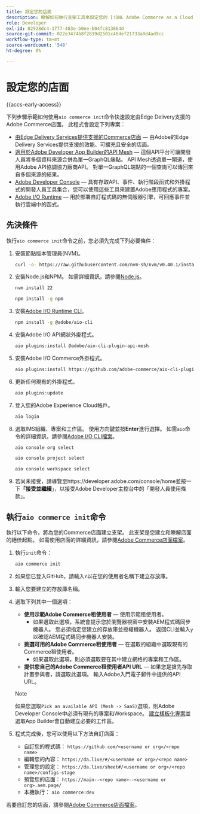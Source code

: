 ```yaml
---
title: 設定您的店面
description: 瞭解如何執行支架工具來設定您的 [!DNL Adobe Commerce as a Cloud Service] 店面。
role: Developer
exl-id: 02928dc4-1777-483e-b0ee-b04fc813864d
source-git-commit: 022e3474b8f2839d2501c46def21733a8d4ad9cc
workflow-type: tm+mt
source-wordcount: '548'
ht-degree: 0%

---
```


# 設定您的店面

{{accs-early-access}}

下列步驟示範如何使用`aio commerce init`命令快速設定由Edge Delivery支援的Adobe Commerce店面。 此程式會設定下列專案：

* [由Edge Delivery Services提供支援的Commerce店面](https://experienceleague.adobe.com/developer/commerce/storefront/get-started/) — 由Adobe的Edge Delivery Services提供支援的效能、可擴充且安全的店面。
* [適用於Adobe Developer App Builder的API Mesh](https://developer.adobe.com/graphql-mesh-gateway/mesh/) — 這個API平台可讓開發人員將多個資料來源合併為單一GraphQL端點。 API Mesh透過單一閘道，使用Adobe API協調協力廠商API。 對單一GraphQL端點的一個查詢可以傳回來自多個來源的結果。
* [Adobe Developer Console](https://developer.adobe.com/developer-console/docs/guides/) — 具有存取API、事件、執行階段函式和外掛程式的開發人員工具集合，您可以使用這些工具來建置Adobe應用程式的專案。
* [Adobe I/O Runtime](https://developer.adobe.com/runtime/docs/) — 用於部署自訂程式碼的無伺服器引擎，可回應事件並執行雲端中的函式。

## 先決條件

執行`aio commerce init`命令之前，您必須先完成下列必要條件：

1. 安裝節點版本管理員(NVM)。

   ```bash
   curl -o- https://raw.githubusercontent.com/nvm-sh/nvm/v0.40.1/install.sh | bash
   ```

1. 安裝Node.js和NPM。 如需詳細資訊，請參閱[Node.js](https://nodejs.org/en/)。

   ```bash
   nvm install 22
   ```

   ```bash
   npm install -g npm
   ```

1. 安裝[Adobe I/O Runtime CLI](https://developer.adobe.com/runtime/docs/guides/tools/cli_install/)。

   ```bash
   npm install -g @adobe/aio-cli
   ```

1. 安裝Adobe I/O API網狀外掛程式。

   ```bash
   aio plugins:install @adobe/aio-cli-plugin-api-mesh
   ```

1. 安裝Adobe I/O Commerce外掛程式。

   ```bash
   aio plugins:install https://github.com/adobe-commerce/aio-cli-plugin-commerce
   ```

1. 更新任何現有的外掛程式。

   ```bash
   aio plugins:update
   ```

1. 登入您的Adobe Experience Cloud帳戶。

   ```bash
   aio login
   ```

1. 選取IMS組織、專案和工作區。 使用方向鍵並按&#x200B;**Enter**&#x200B;進行選擇。 如需`aio`命令的詳細資訊，請參閱[Adobe I/O CLI檔案](https://github.com/adobe/aio-cli-plugin-console?tab=readme-ov-file#commands)。

   ```bash
   aio console org select
   ```

   ```bash
   aio console project select
   ```

   ```bash
   aio console workspace select
   ```

1. 若尚未接受，請導覽至https://developer.adobe.com/console/home並按一下&#x200B;**「接受並繼續**」，以接受Adobe Developer主控台中的「開發人員使用條款」。

## 執行`aio commerce init`命令

執行以下命令，將為您的Commerce店面建立支架。 此支架是您建立和瞭解店面的絕佳起點。 如需使用店面的詳細資訊，請參閱[Adobe Commerce店面檔案](https://experienceleague.adobe.com/developer/commerce/storefront/)。


1. 執行`init`命令：

   ```bash
   aio commerce init
   ```

1. 如果您已登入GitHub，請輸入`Y`以在您的使用者名稱下建立存放庫。

1. 輸入您要建立的存放庫名稱。

1. 選取下列其中一個選項：

   * **使用示範Adobe Commerce租使用者** — 使用示範租使用者。
      * 如果選取此選項，系統會提示您於瀏覽器視窗中安裝AEM程式碼同步機器人。 您必須指定您建立的存放庫並授權機器人。 返回CLI並輸入`y`以確認AEM程式碼同步機器人安裝。
   * **挑選可用的Adobe Commerce租使用者** — 在選取的組織中選取現有的Commerce租使用者。
      * 如果選取此選項，則必須選取要在其中建立網格的專案和工作區。
   * **提供您自己的Adobe Commerce租使用者API URL** — 如果您是搶先存取計畫參與者，請選取此選項。 輸入Adobe入門電子郵件中提供的API URL。

   >[!NOTE]
   >
   >如果您選取`Pick an available API (Mesh -> SaaS)`選項，則Adobe Developer Console中必須有現有的專案和Workspace。 [建立樣板化專案](https://developer.adobe.com/developer-console/docs/guides/projects/projects-template/)並選取App Builder會自動建立必要的工作區。

1. 程式完成後，您可以使用以下方法自訂店面：

   * 自訂您的程式碼： `https://github.com/<username or org>/<repo name>`
   * 編輯您的內容： `https://da.live/#/<username or org>/<repo name>`
   * 管理您的設定： `https://da.live/sheet#/<username or org>/<repo name>/configs-stage`
   * 預覽您的店面： `https://main--<repo name>--<username or org>.aem.page/`
   * 本機執行： `aio commerce:dev`

若要自訂您的店面，請參閱[Adobe Commerce店面檔案](https://experienceleague.adobe.com/developer/commerce/storefront/)。
